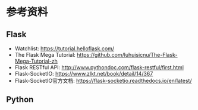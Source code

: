 # 参考资料

## Flask

 - Watchlist: <https://tutorial.helloflask.com/>
 - The Flask Mega Tutorial: <https://github.com/luhuisicnu/The-Flask-Mega-Tutorial-zh>
 - Flask RESTful API: <http://www.pythondoc.com/flask-restful/first.html>
 - Flask-SocketIO: <https://www.zlkt.net/book/detail/14/367>
 - Flask-SocketIO官方文档: <https://flask-socketio.readthedocs.io/en/latest/>

## Python

